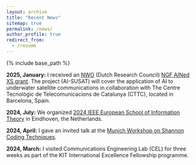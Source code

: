 ```yaml
---
layout: archive
title: "Recent News"
sitemap: true
permalink: /news/
author_profile: true
redirect_from:
  - /resume
---
```


{% include base_path %}

**2025, January:** I received an [NWO](https://www.nwo.nl/en) (Dutch Research Council) [NGF AINed XS grant](https://www.nwo.nl/en/news/last-ten-research-projects-launched-for-ngf-ained-europa-xs). The project (AI-SUSAT) will cover the application of AI to underwater satellite communications in collaboration with The Centre Tecnològic de Telecomunicacions de Catalunya (CTTC), located in Barcelona, Spain.


**2024, July:** We organized [2024 IEEE European School of Information Theory](http://www.tue-ictlab.nl/page/3) in Eindhoven, the Netherlands.

**2024, April:** I gave an invited talk at the [Munich Workshop on Shannon Coding Techniques](https://www.ce.cit.tum.de/en/lnt/events/2024-munich-workshops-on-coding/2024-munich-workshop-on-shannon-coding-techniques-msct/).

**2024, March:** I visited Communications Engineering Lab (CEL) for three weeks as part of the KIT International Excellence Fellowship programme.
